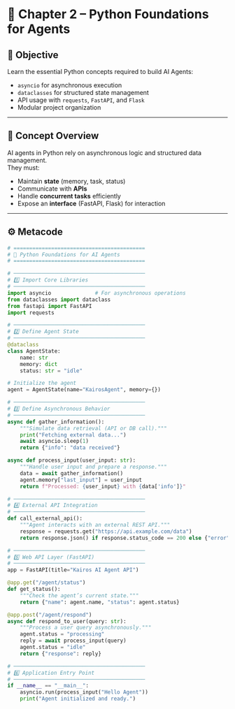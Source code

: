 # 🧩 Chapter 2 – Python Foundations for Agents

## 🎯 Objective

Learn the essential Python concepts required to build AI Agents:
- `asyncio` for asynchronous execution  
- `dataclasses` for structured state management  
- API usage with `requests`, `FastAPI`, and `Flask`  
- Modular project organization  

---

## 🧠 Concept Overview

AI agents in Python rely on asynchronous logic and structured data management.  
They must:
- Maintain **state** (memory, task, status)  
- Communicate with **APIs**  
- Handle **concurrent tasks** efficiently  
- Expose an **interface** (FastAPI, Flask) for interaction  

---

## ⚙️ Metacode

```python
# ==========================================
# 🧩 Python Foundations for AI Agents
# ==========================================

# ──────────────────────────────────────────
# 1️⃣ Import Core Libraries
# ──────────────────────────────────────────
import asyncio              # For asynchronous operations
from dataclasses import dataclass
from fastapi import FastAPI
import requests

# ──────────────────────────────────────────
# 2️⃣ Define Agent State
# ──────────────────────────────────────────
@dataclass
class AgentState:
    name: str
    memory: dict
    status: str = "idle"

# Initialize the agent
agent = AgentState(name="KairosAgent", memory={})

# ──────────────────────────────────────────
# 3️⃣ Define Asynchronous Behavior
# ──────────────────────────────────────────
async def gather_information():
    """Simulate data retrieval (API or DB call)."""
    print("Fetching external data...")
    await asyncio.sleep(1)
    return {"info": "data received"}

async def process_input(user_input: str):
    """Handle user input and prepare a response."""
    data = await gather_information()
    agent.memory["last_input"] = user_input
    return f"Processed: {user_input} with {data['info']}"

# ──────────────────────────────────────────
# 4️⃣ External API Integration
# ──────────────────────────────────────────
def call_external_api():
    """Agent interacts with an external REST API."""
    response = requests.get("https://api.example.com/data")
    return response.json() if response.status_code == 200 else {"error": "API unavailable"}

# ──────────────────────────────────────────
# 5️⃣ Web API Layer (FastAPI)
# ──────────────────────────────────────────
app = FastAPI(title="Kairos AI Agent API")

@app.get("/agent/status")
def get_status():
    """Check the agent’s current state."""
    return {"name": agent.name, "status": agent.status}

@app.post("/agent/respond")
async def respond_to_user(query: str):
    """Process a user query asynchronously."""
    agent.status = "processing"
    reply = await process_input(query)
    agent.status = "idle"
    return {"response": reply}

# ──────────────────────────────────────────
# 6️⃣ Application Entry Point
# ──────────────────────────────────────────
if __name__ == "__main__":
    asyncio.run(process_input("Hello Agent"))
    print("Agent initialized and ready.")
